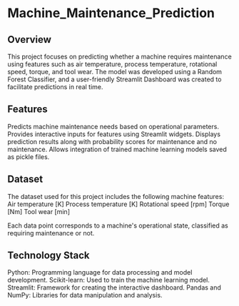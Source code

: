 # Machine_Maintenance_Prediction
## **Overview**
This project focuses on predicting whether a machine requires maintenance using features such as air temperature, process temperature, rotational speed, torque, and tool wear. The model was developed using a Random Forest Classifier, and a user-friendly Streamlit Dashboard was created to facilitate predictions in real time.

## **Features**
Predicts machine maintenance needs based on operational parameters.
Provides interactive inputs for features using Streamlit widgets.
Displays prediction results along with probability scores for maintenance and no maintenance.
Allows integration of trained machine learning models saved as pickle files.

## **Dataset**
The dataset used for this project includes the following machine features:
Air temperature [K]
Process temperature [K]
Rotational speed [rpm]
Torque [Nm]
Tool wear [min]

Each data point corresponds to a machine's operational state, classified as requiring maintenance or not.

## **Technology Stack**
Python: Programming language for data processing and model development.
Scikit-learn: Used to train the machine learning model.
Streamlit: Framework for creating the interactive dashboard.
Pandas and NumPy: Libraries for data manipulation and analysis.
